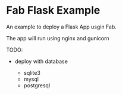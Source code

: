 # Fab Flask Example

An example to deploy a Flask App usgin Fab.

The app will run using nginx and gunicorn

TODO:

- deploy with database

  - sqlite3
  - mysql
  - postgresql
